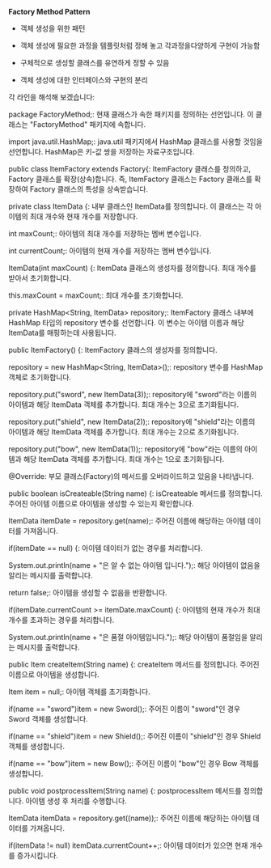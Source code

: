 **Factory Method Pattern**

- 객체 생성을 위한 패턴

- 객체 생성에 필요한 과정을 템플릿처럼 정해 놓고 각과정을다양하게 구현이 가능함

- 구체적으로 생성할 클래스를 유연하게 정할 수 있음

- 객체 생성에 대한 인터페이스와 구현의 분리



각 라인을 해석해 보겠습니다:

package FactoryMethod;: 현재 클래스가 속한 패키지를 정의하는 선언입니다. 이 클래스는 "FactoryMethod" 패키지에 속합니다.

import java.util.HashMap;: java.util 패키지에서 HashMap 클래스를 사용할 것임을 선언합니다. HashMap은 키-값 쌍을 저장하는 자료구조입니다.

public class ItemFactory extends Factory{: ItemFactory 클래스를 정의하고, Factory 클래스를 확장(상속)합니다. 즉, ItemFactory 클래스는 Factory 클래스를 확장하여 Factory 클래스의 특성을 상속받습니다.

private class ItemData {: 내부 클래스인 ItemData를 정의합니다. 이 클래스는 각 아이템의 최대 개수와 현재 개수를 저장합니다.

int maxCount;: 아이템의 최대 개수를 저장하는 멤버 변수입니다.

int currentCount;: 아이템의 현재 개수를 저장하는 멤버 변수입니다.

ItemData(int maxCount) {: ItemData 클래스의 생성자를 정의합니다. 최대 개수를 받아서 초기화합니다.

this.maxCount = maxCount;: 최대 개수를 초기화합니다.

private HashMap<String, ItemData> repository;: ItemFactory 클래스 내부에 HashMap 타입의 repository 변수를 선언합니다. 이 변수는 아이템 이름과 해당 ItemData를 매핑하는데 사용됩니다.

public ItemFactory() {: ItemFactory 클래스의 생성자를 정의합니다.

repository = new HashMap<String, ItemData>();: repository 변수를 HashMap 객체로 초기화합니다.

repository.put("sword", new ItemData(3));: repository에 "sword"라는 이름의 아이템과 해당 ItemData 객체를 추가합니다. 최대 개수는 3으로 초기화됩니다.

repository.put("shield", new ItemData(2));: repository에 "shield"라는 이름의 아이템과 해당 ItemData 객체를 추가합니다. 최대 개수는 2으로 초기화됩니다.

repository.put("bow", new ItemData(1));: repository에 "bow"라는 이름의 아이템과 해당 ItemData 객체를 추가합니다. 최대 개수는 1으로 초기화됩니다.

@Override: 부모 클래스(Factory)의 메서드를 오버라이드하고 있음을 나타냅니다.

public boolean isCreateable(String name) {: isCreateable 메서드를 정의합니다. 주어진 아이템 이름으로 아이템을 생성할 수 있는지 확인합니다.

ItemData itemDate = repository.get(name);: 주어진 이름에 해당하는 아이템 데이터를 가져옵니다.

if(itemDate == null) {: 아이템 데이터가 없는 경우를 처리합니다.

System.out.println(name + "은 알 수 없는 아이템 입니다.");: 해당 아이템이 없음을 알리는 메시지를 출력합니다.

return false;: 아이템을 생성할 수 없음을 반환합니다.

if(itemDate.currentCount >= itemDate.maxCount) {: 아이템의 현재 개수가 최대 개수를 초과하는 경우를 처리합니다.

System.out.println(name + "은 품절 아이템입니다.");: 해당 아이템이 품절임을 알리는 메시지를 출력합니다.

public Item createItem(String name) {: createItem 메서드를 정의합니다. 주어진 이름으로 아이템을 생성합니다.

Item item = null;: 아이템 객체를 초기화합니다.

if(name == "sword")item = new Sword();: 주어진 이름이 "sword"인 경우 Sword 객체를 생성합니다.

if(name == "shield")item = new Shield();: 주어진 이름이 "shield"인 경우 Shield 객체를 생성합니다.

if(name == "bow")item = new Bow();: 주어진 이름이 "bow"인 경우 Bow 객체를 생성합니다.

public void postprocessItem(String name) {: postprocessItem 메서드를 정의합니다. 아이템 생성 후 처리를 수행합니다.

ItemData itemData = repository.get((name));: 주어진 이름에 해당하는 아이템 데이터를 가져옵니다.

if(itemData != null) itemData.currentCount++;: 아이템 데이터가 있으면 현재 개수를 증가시킵니다.